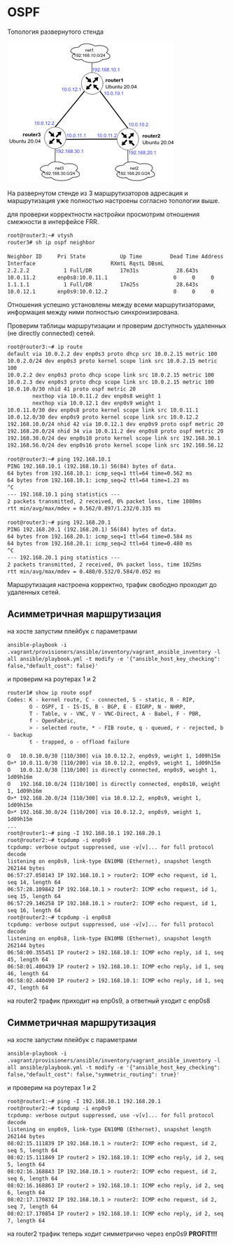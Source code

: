 # OSPF
Топология развернутого стенда

![лог_топология](./images/topo.png)

На развернутом стенде из 3 маршрутизаторов адресация и маршрутизация уже полностью настроены согласно топологии выше.

для проверки корректности настройки просмотрим отношения смежности в интерфейсе FRR.
```
root@router3:~# vtysh
router3# sh ip ospf neighbor

Neighbor ID     Pri State           Up Time         Dead Time Address         Interface                        RXmtL RqstL DBsmL
2.2.2.2           1 Full/DR         17m31s            28.643s 10.0.11.2       enp0s8:10.0.11.1                     0     0     0
1.1.1.1           1 Full/DR         17m25s            28.643s 10.0.12.1       enp0s9:10.0.12.2                     0     0     0
```
Отношения успешно установлены между всеми маршрутизаторами, информация между ними полностью синхронизирована.

Проверим таблицы маршрутизации и проверим доступность удаленных (не directly connected) сетей.
```
root@router3:~# ip route
default via 10.0.2.2 dev enp0s3 proto dhcp src 10.0.2.15 metric 100
10.0.2.0/24 dev enp0s3 proto kernel scope link src 10.0.2.15 metric 100
10.0.2.2 dev enp0s3 proto dhcp scope link src 10.0.2.15 metric 100
10.0.2.3 dev enp0s3 proto dhcp scope link src 10.0.2.15 metric 100
10.0.10.0/30 nhid 41 proto ospf metric 20
        nexthop via 10.0.11.2 dev enp0s8 weight 1
        nexthop via 10.0.12.1 dev enp0s9 weight 1
10.0.11.0/30 dev enp0s8 proto kernel scope link src 10.0.11.1
10.0.12.0/30 dev enp0s9 proto kernel scope link src 10.0.12.2
192.168.10.0/24 nhid 42 via 10.0.12.1 dev enp0s9 proto ospf metric 20
192.168.20.0/24 nhid 34 via 10.0.11.2 dev enp0s8 proto ospf metric 20
192.168.30.0/24 dev enp0s10 proto kernel scope link src 192.168.30.1
192.168.56.0/24 dev enp0s16 proto kernel scope link src 192.168.56.12

root@router3:~# ping 192.168.10.1
PING 192.168.10.1 (192.168.10.1) 56(84) bytes of data.
64 bytes from 192.168.10.1: icmp_seq=1 ttl=64 time=0.562 ms
64 bytes from 192.168.10.1: icmp_seq=2 ttl=64 time=1.23 ms
^C
--- 192.168.10.1 ping statistics ---
2 packets transmitted, 2 received, 0% packet loss, time 1080ms
rtt min/avg/max/mdev = 0.562/0.897/1.232/0.335 ms

root@router3:~# ping 192.168.20.1
PING 192.168.20.1 (192.168.20.1) 56(84) bytes of data.
64 bytes from 192.168.20.1: icmp_seq=1 ttl=64 time=0.584 ms
64 bytes from 192.168.20.1: icmp_seq=2 ttl=64 time=0.480 ms
^C
--- 192.168.20.1 ping statistics ---
2 packets transmitted, 2 received, 0% packet loss, time 1025ms
rtt min/avg/max/mdev = 0.480/0.532/0.584/0.052 ms
```
Маршрутизация настроена корректно, трафик свободно проходит до удаленных сетей.
## Асимметричная маршрутизация
на хосте запустим плейбук с параметрами
```
ansible-playbook -i .vagrant/provisioners/ansible/inventory/vagrant_ansible_inventory -l all ansible/playbook.yml -t modify -e '{"ansible_host_key_checking": false,"default_cost": false}'
```
и проверим на роутерах 1 и 2
```
router1# show ip route ospf
Codes: K - kernel route, C - connected, S - static, R - RIP,
       O - OSPF, I - IS-IS, B - BGP, E - EIGRP, N - NHRP,
       T - Table, v - VNC, V - VNC-Direct, A - Babel, F - PBR,
       f - OpenFabric,
       > - selected route, * - FIB route, q - queued, r - rejected, b - backup
       t - trapped, o - offload failure

O   10.0.10.0/30 [110/300] via 10.0.12.2, enp0s9, weight 1, 1d09h15m
O>* 10.0.11.0/30 [110/200] via 10.0.12.2, enp0s9, weight 1, 1d09h15m
O   10.0.12.0/30 [110/100] is directly connected, enp0s9, weight 1, 1d09h16m
O   192.168.10.0/24 [110/100] is directly connected, enp0s10, weight 1, 1d09h16m
O>* 192.168.20.0/24 [110/300] via 10.0.12.2, enp0s9, weight 1, 1d09h15m
O>* 192.168.30.0/24 [110/200] via 10.0.12.2, enp0s9, weight 1, 1d09h15m
...
root@router1:~# ping -I 192.168.10.1 192.168.20.1
root@router2:~# tcpdump -i enp0s9
tcpdump: verbose output suppressed, use -v[v]... for full protocol decode
listening on enp0s9, link-type EN10MB (Ethernet), snapshot length 262144 bytes
06:57:27.058143 IP 192.168.10.1 > router2: ICMP echo request, id 1, seq 14, length 64
06:57:28.109842 IP 192.168.10.1 > router2: ICMP echo request, id 1, seq 15, length 64
06:57:29.146258 IP 192.168.10.1 > router2: ICMP echo request, id 1, seq 16, length 64
root@router2:~# tcpdump -i enp0s8
tcpdump: verbose output suppressed, use -v[v]... for full protocol decode
listening on enp0s8, link-type EN10MB (Ethernet), snapshot length 262144 bytes
06:58:00.355451 IP router2 > 192.168.10.1: ICMP echo reply, id 1, seq 45, length 64
06:58:01.400439 IP router2 > 192.168.10.1: ICMP echo reply, id 1, seq 46, length 64
06:58:02.440490 IP router2 > 192.168.10.1: ICMP echo reply, id 1, seq 47, length 64
```
на router2 трафик приходит на enp0s9, а ответный уходит c enp0s8

## Симметричная маршрутизация
на хосте запустим плейбук с параметрами
```
ansible-playbook -i .vagrant/provisioners/ansible/inventory/vagrant_ansible_inventory -l all ansible/playbook.yml -t modify -e '{"ansible_host_key_checking": false,"default_cost": false,"symmetric_routing": true}'
```
и проверим на роутерах 1 и 2
```
root@router1:~# ping -I 192.168.10.1 192.168.20.1
root@router2:~# tcpdump -i enp0s9
tcpdump: verbose output suppressed, use -v[v]... for full protocol decode
listening on enp0s9, link-type EN10MB (Ethernet), snapshot length 262144 bytes
08:02:15.111839 IP 192.168.10.1 > router2: ICMP echo request, id 2, seq 5, length 64
08:02:15.111849 IP router2 > 192.168.10.1: ICMP echo reply, id 2, seq 5, length 64
08:02:16.168843 IP 192.168.10.1 > router2: ICMP echo request, id 2, seq 6, length 64
08:02:16.168863 IP router2 > 192.168.10.1: ICMP echo reply, id 2, seq 6, length 64
08:02:17.170832 IP 192.168.10.1 > router2: ICMP echo request, id 2, seq 7, length 64
08:02:17.170854 IP router2 > 192.168.10.1: ICMP echo reply, id 2, seq 7, length 64
```
на router2 трафик теперь ходит симметрично через enp0s9
**PROFIT!!!**